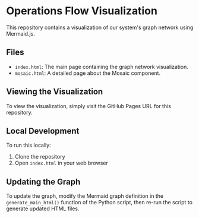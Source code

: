 
# Operations Flow Visualization

This repository contains a visualization of our system's graph network using Mermaid.js.

## Files

- `index.html`: The main page containing the graph network visualization.
- `mosaic.html`: A detailed page about the Mosaic component.

## Viewing the Visualization

To view the visualization, simply visit the GitHub Pages URL for this repository.

## Local Development

To run this locally:

1. Clone the repository
2. Open `index.html` in your web browser

## Updating the Graph

To update the graph, modify the Mermaid graph definition in the `generate_main_html()` function of the Python script, then re-run the script to generate updated HTML files.
